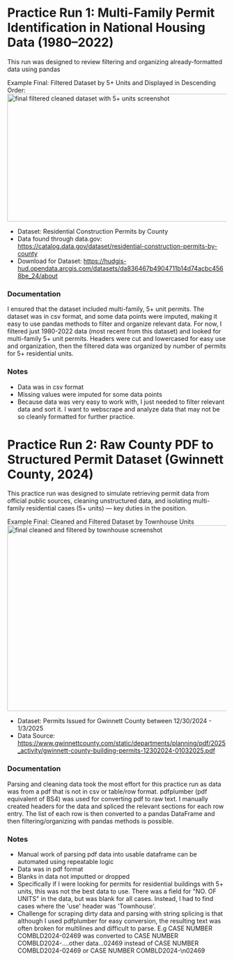 # Practice Run 1: Multi-Family Permit Identification in National Housing Data (1980–2022)
This run was designed to review filtering and organizing already-formatted data using pandas

Example Final: Filtered Dataset by 5+ Units and Displayed in Descending Order:
<img width="1215" height="293" alt="final filtered cleaned dataset with 5+ units screenshot" src="https://github.com/user-attachments/assets/492c7da8-28dc-4f6e-9279-ed15679eae96" />


- Dataset: Residential Construction Permits by County 
- Data found through data.gov: https://catalog.data.gov/dataset/residential-construction-permits-by-county
- Download for Dataset: https://hudgis-hud.opendata.arcgis.com/datasets/da836467b4904711b14d74acbc4568be_24/about 

### Documentation 
I ensured that the dataset included multi-family, 5+ unit permits.
The dataset was in csv format, and some data points were imputed, making it easy to use pandas methods to filter and organize relevant data. For now, I filtered just 1980-2022 data (most recent from this dataset) and looked for multi-family 5+ unit permits.
Headers were cut and lowercased for easy use and organization, then the filtered data was organized by number of permits for 5+ residential units. 

### Notes 
- Data was in csv format
- Missing values were imputed for some data points 
- Because data was very easy to work with, I just needed to filter relevant data and sort it. I want to webscrape and analyze data that may not be so cleanly formatted for further practice. 

# Practice Run 2: Raw County PDF to Structured Permit Dataset (Gwinnett County, 2024)
This practice run was designed to simulate retrieving permit data from official public sources, cleaning unstructured data, and isolating multi-family residential cases (5+ units) — key duties in the position.

Example Final: Cleaned and Filtered Dataset by Townhouse Units 
<img width="1137" height="426" alt="final cleaned and filtered by townhouse screenshot" src="https://github.com/user-attachments/assets/76a62a43-44a4-4061-88fa-024157b58505" />


- Dataset: Permits Issued for Gwinnett County between 12/30/2024 - 1/3/2025
- Data Source: https://www.gwinnettcounty.com/static/departments/planning/pdf/2025_activity/gwinnett-county-building-permits-12302024-01032025.pdf 

### Documentation 
Parsing and cleaning data took the most effort for this practice run as data was from a pdf that is not in csv or table/row format.
pdfplumber (pdf equivalent of BS4) was used for converting pdf to raw text. I manually created headers for the data and spliced the relevant sections for each row entry. The list of each row is then converted to a pandas DataFrame and then filtering/organizing with pandas methods is possible.

### Notes
- Manual work of parsing pdf data into usable dataframe can be automated using repeatable logic
- Data was in pdf format
- Blanks in data not imputted or dropped
- Specifically if I were looking for permits for residential buildings with 5+ units, this was not the best data to use. There was a field for "NO. OF UNITS" in the data, but was blank for all cases. Instead, I had to find cases where the 'use' header was 'Townhouse'.
- Challenge for scraping dirty data and parsing with string splicing is that although I used pdfplumber for easy conversion, the resulting text was often broken for multilines and difficult to parse. E.g CASE NUMBER COMBLD2024-02469 was converted to CASE NUMBER COMBLD2024-....other data...02469 instead of CASE NUMBER COMBLD2024-02469 or CASE NUMBER COMBLD2024-\n02469
